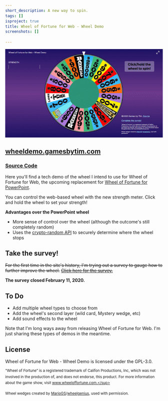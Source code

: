 ```yaml
---
short_description: A new way to spin.
tags: []
isproject: true
title: Wheel of Fortune for Web - Wheel Demo
screenshots: []

---
```

<div class="gifsvg"></div>

![](../images/wofwheeldemo.gif)

## [wheeldemo.gamesbytim.com](http://wheeldemo.gamesbytim.com/)

### [Source Code](https://github.com/TimTree/wheel-of-fortune-wheel-demo)

Here you'll find a tech demo of the wheel I intend to use for Wheel of Fortune for Web, the upcoming replacement for [Wheel of Fortune for PowerPoint](/wheel-of-fortune-for-powerpoint/).

You can control the web-based wheel with the new strength meter. Click and hold the wheel to set your strength!

**Advantages over the PowerPoint wheel**

* More sense of control over the wheel (although the outcome's still completely random)
* Uses the [crypto-random API](https://developer.mozilla.org/en-US/docs/Web/API/Crypto/getRandomValues) to securely determine where the wheel stops

## **Take the survey!**

~~For the first time in the site's history, I'm trying out a survey to gauge how to further improve the wheel.~~ [~~Click here for the survey.~~](https://forms.gle/oBiGSo1aivxQbdHp7)

**The survey closed February 11, 2020.**

## **To Do**

* Add multiple wheel types to choose from
* Add the wheel's second layer (wild card, Mystery wedge, etc)
* Add sound effects to the wheel

Note that I'm long ways away from releasing Wheel of Fortune for Web. I'm just sharing these types of demos in the meantime.

## **License**

Wheel of Fortune for Web - Wheel Demo is licensed under the GPL-3.0.

<sup>“Wheel of Fortune” is a registered trademark of Califon Productions, Inc, which was not involved in the production of, and does not endorse, this product. For more information about the game show, visit www.wheeloffortune.com.</sup>

<sup>Wheel wedges created by [MarioGS](http://buyavowel.boards.net/thread/6608/all-wheel-wedges)/[wheelgenius](https://wheelgenius.deviantart.com/), used with permission.</sup>
